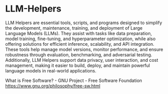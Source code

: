 # LLM-Helpers

LLM Helpers are essential tools, scripts, and programs designed to simplify the development, maintenance, training, and deployment of Large Language Models (LLMs). They assist with tasks like data preparation, model training, fine-tuning, and hyperparameter optimization, while also offering solutions for efficient inference, scalability, and API integration. These tools help manage model versions, monitor performance, and ensure robustness through evaluation, benchmarking, and adversarial testing. Additionally, LLM Helpers support data privacy, user interaction, and cost management, making it easier to build, deploy, and maintain powerful language models in real-world applications.

What is Free Software? - GNU Project - Free Software Foundation  
https://www.gnu.org/philosophy/free-sw.html
